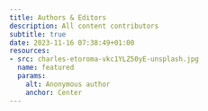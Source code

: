 ```yaml
---
title: Authors & Editors
description: All content contributors
subtitle: true
date: 2023-11-16 07:38:49+01:00
resources:
- src: charles-etoroma-vkc1YLZ50yE-unsplash.jpg
  name: featured
  params:
    alt: Anonymous author
    anchor: Center
---
```


